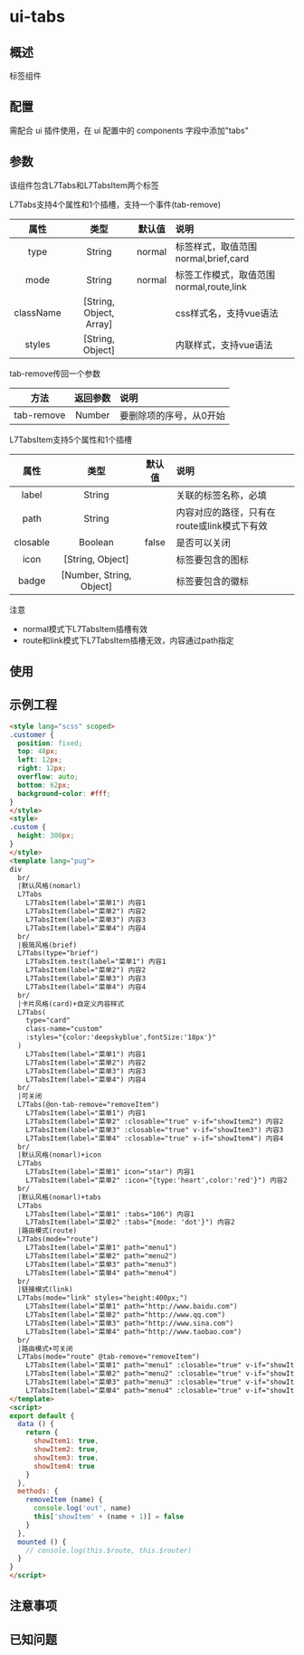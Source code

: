 # ui-tabs

## 概述
标签组件

## 配置

需配合 ui 插件使用，在 ui 配置中的 components 字段中添加"tabs"

## 参数

该组件包含L7Tabs和L7TabsItem两个标签

L7Tabs支持4个属性和1个插槽，支持一个事件(tab-remove)

|属性|类型|默认值|说明
|:-----:|:------:|:---:|:------
|type|String|normal|标签样式，取值范围normal,brief,card
|mode|String|normal|标签工作模式，取值范围normal,route,link
|className|[String, Object, Array]||css样式名，支持vue语法
|styles|[String, Object]||内联样式，支持vue语法

tab-remove传回一个参数

|方法|返回参数|说明
|:-----:|:------:|:------
|tab-remove|Number|要删除项的序号，从0开始

L7TabsItem支持5个属性和1个插槽

|属性|类型|默认值|说明
|:-----:|:------:|:---:|:------
|label|String||关联的标签名称，必填
|path|String||内容对应的路径，只有在route或link模式下有效
|closable|Boolean|false|是否可以关闭
|icon|[String, Object]||标签要包含的图标
|badge|[Number, String, Object]||标签要包含的徽标

注意

  - normal模式下L7TabsItem插槽有效
  - route和link模式下L7TabsItem插槽无效，内容通过path指定

## 使用

## 示例工程
```html
<style lang="scss" scoped>
.customer {
  position: fixed;
  top: 48px;
  left: 12px;
  right: 12px;
  overflow: auto;
  bottom: 62px;
  background-color: #fff;
}
</style>
<style>
.custom {
  height: 300px;
}
</style>
<template lang="pug">
div
  br/
  |默认风格(nomarl)
  L7Tabs
    L7TabsItem(label="菜单1") 内容1
    L7TabsItem(label="菜单2") 内容2
    L7TabsItem(label="菜单3") 内容3
    L7TabsItem(label="菜单4") 内容4
  br/
  |极简风格(brief)
  L7Tabs(type="brief")
    L7TabsItem.test(label="菜单1") 内容1
    L7TabsItem(label="菜单2") 内容2
    L7TabsItem(label="菜单3") 内容3
    L7TabsItem(label="菜单4") 内容4
  br/
  |卡片风格(card)+自定义内容样式
  L7Tabs(
    type="card"
    class-name="custom"
    :styles="{color:'deepskyblue',fontSize:'18px'}"
  )
    L7TabsItem(label="菜单1") 内容1
    L7TabsItem(label="菜单2") 内容2
    L7TabsItem(label="菜单3") 内容3
    L7TabsItem(label="菜单4") 内容4
  br/
  |可关闭
  L7Tabs(@on-tab-remove="removeItem")
    L7TabsItem(label="菜单1") 内容1
    L7TabsItem(label="菜单2" :closable="true" v-if="showItem2") 内容2
    L7TabsItem(label="菜单3" :closable="true" v-if="showItem3") 内容3
    L7TabsItem(label="菜单4" :closable="true" v-if="showItem4") 内容4
  br/
  |默认风格(nomarl)+icon
  L7Tabs
    L7TabsItem(label="菜单1" icon="star") 内容1
    L7TabsItem(label="菜单2" :icon="{type:'heart',color:'red'}") 内容2
  br/
  |默认风格(nomarl)+tabs
  L7Tabs
    L7TabsItem(label="菜单1" :tabs="106") 内容1
    L7TabsItem(label="菜单2" :tabs="{mode: 'dot'}") 内容2
  |路由模式(route)
  L7Tabs(mode="route")
    L7TabsItem(label="菜单1" path="menu1")
    L7TabsItem(label="菜单2" path="menu2")
    L7TabsItem(label="菜单3" path="menu3")
    L7TabsItem(label="菜单4" path="menu4")
  br/
  |链接模式(link)
  L7Tabs(mode="link" styles="height:400px;")
    L7TabsItem(label="菜单1" path="http://www.baidu.com")
    L7TabsItem(label="菜单2" path="http://www.qq.com")
    L7TabsItem(label="菜单3" path="http://www.sina.com")
    L7TabsItem(label="菜单4" path="http://www.taobao.com")
  br/
  |路由模式+可关闭
  L7Tabs(mode="route" @tab-remove="removeItem")
    L7TabsItem(label="菜单1" path="menu1" :closable="true" v-if="showItem1")
    L7TabsItem(label="菜单2" path="menu2" :closable="true" v-if="showItem2")
    L7TabsItem(label="菜单3" path="menu3" :closable="true" v-if="showItem3")
    L7TabsItem(label="菜单4" path="menu4" :closable="true" v-if="showItem4")
</template>
<script>
export default {
  data () {
    return {
      showItem1: true,
      showItem2: true,
      showItem3: true,
      showItem4: true
    }
  },
  methods: {
    removeItem (name) {
      console.log('out', name)
      this['showItem' + (name + 1)] = false
    }
  },
  mounted () {
    // console.log(this.$route, this.$router)
  }
}
</script>
```
## 注意事项

## 已知问题
